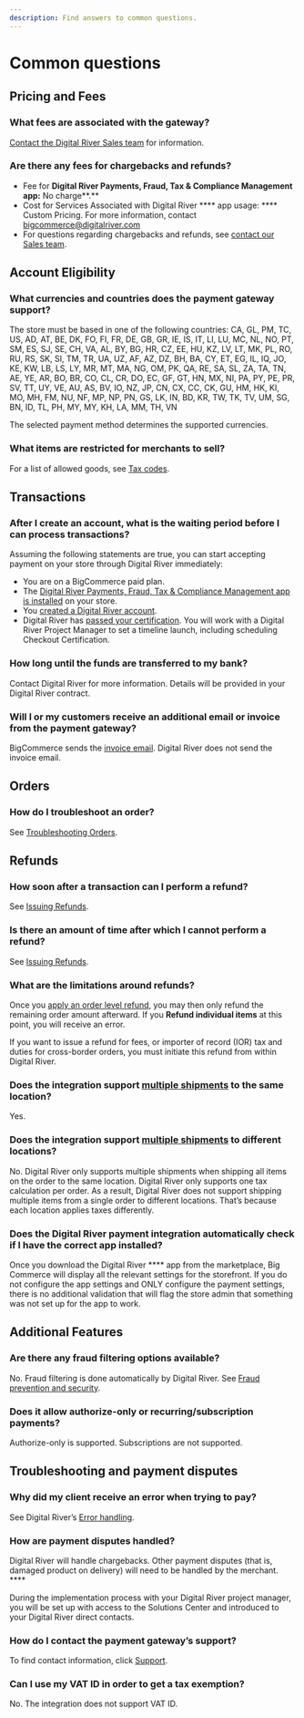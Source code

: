 ```yaml
---
description: Find answers to common questions.
---
```


# Common questions

## Pricing and Fees

### What fees are associated with the gateway?

[Contact the Digital River Sales team](https://www.digitalriver.com/request-demo/) for information.

### Are there any fees for chargebacks and refunds?

* Fee for **Digital River Payments, Fraud, Tax & Compliance Management app:**  No charge**.**
* Cost for Services Associated with Digital River **** app usage: **** Custom Pricing.  For more information, contact [bigcommerce@digitalriver.com](mailto:bigcommerce@digitalriver.com)
* For questions regarding chargebacks and refunds, see [contact our Sales team](https://www.digitalriver.com/request-demo/).

## Account Eligibility

### What currencies and countries does the payment gateway support?

The store must be based in one of the following countries: CA, GL, PM, TC, US, AD, AT, BE, DK, FO, FI, FR, DE, GB, GR, IE, IS, IT, LI, LU, MC, NL, NO, PT, SM, ES, SJ, SE, CH, VA, AL, BY, BG, HR, CZ, EE, HU, KZ, LV, LT, MK, PL, RO, RU, RS, SK, SI, TM, TR, UA, UZ, AF, AZ, DZ, BH, BA, CY, ET, EG, IL, IQ, JO, KE, KW, LB, LS, LY, MR, MT, MA, NG, OM, PK, QA, RE, SA, SL, ZA, TA, TN, AE, YE, AR, BO, BR, CO, CL, CR, DO, EC, GF, GT, HN, MX, NI, PA, PY, PE, PR, SV, TT, UY, VE, AU, AS, BV, IO, NZ, JP, CN, CX, CC, CK, GU, HM, HK, KI, MO, MH, FM, NU, NF, MP, NP, PN, GS, LK, IN, BD, KR, TW, TK, TV, UM, SG, BN, ID, TL, PH, MY, MY, KH, LA, MM, TH, VN

The selected payment method determines the supported currencies.

### What items are restricted for merchants to sell?

For a list of allowed goods, see [Tax codes](https://docs.digitalriver.com/digital-river-api/skus/creating-and-updating-skus#tax-code).

## Transactions&#x20;

### After I create an account, what is the waiting period before I can process transactions?

Assuming the following statements are true, you can start accepting payment on your store through Digital River immediately:

* You are on a BigCommerce paid plan.
* The [Digital River Payments, Fraud, Tax & Compliance Management app is installed](install-the-digital-river-app.md) on your store.
* You [created a Digital River account](https://docs.digitalriver.com/digital-river-api/administration/dashboard/quick-start-guide#step-1-creating-a-free-test-account).
* Digital River has [passed your certification](https://docs.digitalriver.com/digital-river-api/getting-started-1/standards-and-certifications/certification-process). You will work with a Digital River Project Manager to set a timeline launch, including scheduling Checkout Certification.

### How long until the funds are transferred to my bank?

Contact Digital River for more information. Details will be provided in your Digital River contract.

### Will I or my customers receive an additional email or invoice from the payment gateway?

BigCommerce sends the [invoice email](https://support.bigcommerce.com/s/article/Invoices?language=en\_US#default). Digital River does not send the invoice email.

## Orders

### How do I troubleshoot an order?

See [Troubleshooting Orders](https://support.bigcommerce.com/s/article/Troubleshooting-Orders?language=en\_US).

## Refunds

### How soon after a transaction can I perform a refund?

See [Issuing Refunds](https://docs.digitalriver.com/digital-river-api/returns-and-refunds-1/refunds/issuing-refunds).

### Is there an amount of time after which I cannot perform a refund?

&#x20;See [Issuing Refunds](https://docs.digitalriver.com/digital-river-api/returns-and-refunds-1/refunds/issuing-refunds).

### What are the limitations around refunds?

Once you [apply an order level refund](https://support.bigcommerce.com/s/article/Processing-Refunds?language=en\_US#refund-order), you may then only refund the remaining order amount afterward. If you **Refund individual items** at this point, you will receive an error.&#x20;

If you want to issue a refund for fees, or importer of record (IOR) tax and duties for cross-border orders, you must initiate this refund from within Digital River.

### Does the integration support [multiple shipments](https://support.bigcommerce.com/s/article/Shipments) to the same location?

Yes.

### Does the integration support [multiple shipments](https://support.bigcommerce.com/s/article/Shipments) to different locations?

No. Digital River only supports multiple shipments when shipping all items on the order to the same location. Digital River only supports one tax calculation per order. As a result, Digital River does not support shipping multiple items from a single order to different locations. That’s because each location applies taxes differently.

### Does the Digital River payment integration automatically check if I have the correct app installed?

Once you download the Digital River **** app from the marketplace, Big Commerce will display all the relevant settings for the storefront. If you do not configure the app settings and ONLY configure the payment settings, there is no additional validation that will flag the store admin that something was not set up for the app to work.

## Additional Features&#x20;

### Are there any fraud filtering options available?

No. Fraud filtering is done automatically by Digital River. See [Fraud prevention and security](3d-secure.md).

### Does it allow authorize-only or recurring/subscription payments?

Authorize-only is supported. Subscriptions are not supported.

## Troubleshooting and payment disputes

### Why did my client receive an error when trying to pay?

&#x20;See Digital River’s [Error handling](https://docs.digitalriver.com/digital-river-api/getting-started-1/standards-and-certifications/integration-checklists/error-handling).

### How are payment disputes handled?

Digital River will handle chargebacks. Other payment disputes (that is, damaged product on delivery) will need to be handled by the merchant. ****&#x20;

During the implementation process with your Digital River project manager, you will be set up with access to the Solutions Center and introduced to your Digital River direct contacts.

### How do I contact the payment gateway’s support?

To find contact information, click [Support](support.md).

### Can I use my VAT ID in order to get a tax exemption?

No. The integration does not support VAT ID.

&#x20;
